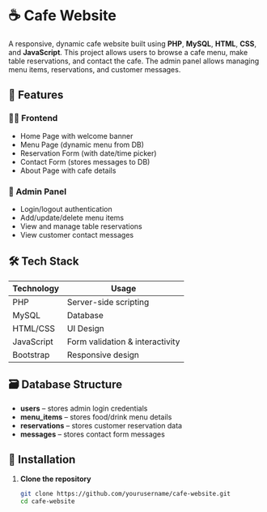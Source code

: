 # ☕ Cafe Website

A responsive, dynamic cafe website built using **PHP**, **MySQL**, **HTML**, **CSS**, and **JavaScript**. This project allows users to browse a cafe menu, make table reservations, and contact the cafe. The admin panel allows managing menu items, reservations, and customer messages.

## 📌 Features

### 🧑‍💻 Frontend
- Home Page with welcome banner
- Menu Page (dynamic menu from DB)
- Reservation Form (with date/time picker)
- Contact Form (stores messages to DB)
- About Page with cafe details

### 🔐 Admin Panel
- Login/logout authentication
- Add/update/delete menu items
- View and manage table reservations
- View customer contact messages

## 🛠️ Tech Stack

| Technology | Usage |
|------------|-------|
| PHP        | Server-side scripting |
| MySQL      | Database |
| HTML/CSS   | UI Design |
| JavaScript | Form validation & interactivity |
| Bootstrap  | Responsive design |

## 🗃️ Database Structure

- **users** – stores admin login credentials
- **menu_items** – stores food/drink menu details
- **reservations** – stores customer reservation data
- **messages** – stores contact form messages

## 🚀 Installation

1. **Clone the repository**
   ```bash
   git clone https://github.com/yourusername/cafe-website.git
   cd cafe-website
